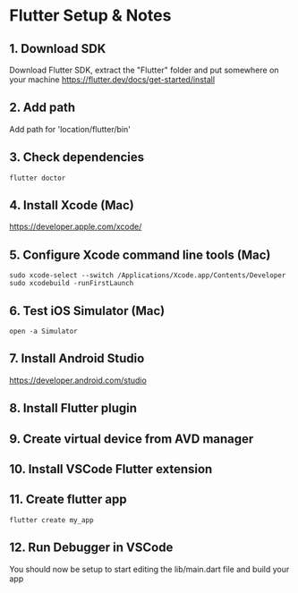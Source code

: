 # Flutter Setup & Notes

## 1. Download SDK

Download Flutter SDK, extract the "Flutter" folder and put somewhere on your machine
https://flutter.dev/docs/get-started/install

## 2. Add path

Add path for 'location/flutter/bin'

## 3. Check dependencies

```
flutter doctor
```

## 4. Install Xcode (Mac)

https://developer.apple.com/xcode/

## 5. Configure Xcode command line tools (Mac)

```
sudo xcode-select --switch /Applications/Xcode.app/Contents/Developer
sudo xcodebuild -runFirstLaunch
```

## 6. Test iOS Simulator (Mac)

```
open -a Simulator
```

## 7. Install Android Studio

https://developer.android.com/studio

## 8. Install Flutter plugin

## 9. Create virtual device from AVD manager

## 10. Install VSCode Flutter extension

## 11. Create flutter app

```
flutter create my_app
```

## 12. Run Debugger in VSCode

You should now be setup to start editing the lib/main.dart file and build your app
